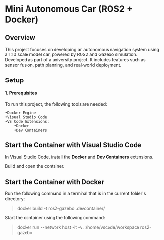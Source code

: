 # Mini Autonomous Car (ROS2 + Docker)

## Overview

This project focuses on developing an autonomous navigation system using a 1:10 scale model car, powered by ROS2 and Gazebo simulation. Developed as part of a university project.
It includes features such as sensor fusion, path planning, and real-world deployment.

## Setup

#### 1. Prerequisites

To run this project, the following tools are needed:

    •Docker Engine
    •Visual Studio Code
    •VS Code Extensions:
        •Docker
        •Dev Containers

## Start the Container with Visual Studio Code

In Visual Studio Code, install the **Docker** and **Dev Containers** extensions.

Build and open the container.

## Start the Container with Docker

Run the following command in a terminal that is in the current folder's directory:

> docker build -t ros2-gazebo .devcontainer/

Start the container using the following command:

> docker run --network host -it -v .:/home/vscode/workspace ros2-gazebo
